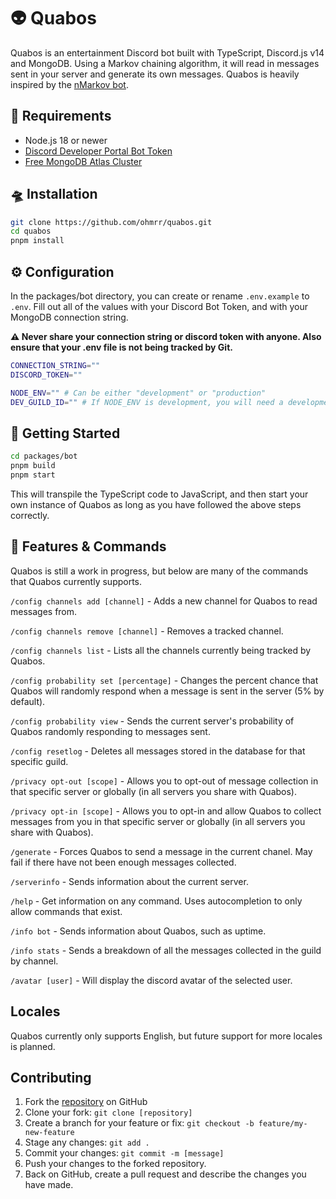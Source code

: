 # 👽 Quabos 

Quabos is an entertainment Discord bot built with TypeScript, Discord.js v14 and MongoDB. Using a Markov chaining algorithm, it will read in messages sent in your server and generate its own messages. Quabos is heavily inspired by the [nMarkov bot](https://nmarkov.vixenteam.xyz/).

## 🌙 Requirements

- Node.js 18 or newer
- [Discord Developer Portal Bot Token](https://discordjs.guide/preparations/setting-up-a-bot-application.html#creating-your-bot)
- [Free MongoDB Atlas Cluster](https://www.mongodb.com/docs/atlas/tutorial/deploy-free-tier-cluster/)

## 🛸 Installation

```sh
git clone https://github.com/ohmrr/quabos.git
cd quabos
pnpm install
```

## ⚙️ Configuration

In the packages/bot directory, you can create or rename `.env.example` to `.env`.
Fill out all of the values with your Discord Bot Token, and with your MongoDB connection string.

**⚠️ Never share your connection string or discord token with anyone. Also ensure that your .env file is not being tracked by Git.**

```sh
CONNECTION_STRING=""
DISCORD_TOKEN=""

NODE_ENV="" # Can be either "development" or "production"
DEV_GUILD_ID="" # If NODE_ENV is development, you will need a development discord server
```

## 🚀 Getting Started

```sh
cd packages/bot
pnpm build
pnpm start
```

This will transpile the TypeScript code to JavaScript, and then start your own instance of Quabos as long as you have followed the above steps correctly. 

## 🌌 Features & Commands

Quabos is still a work in progress, but below are many of the commands that Quabos currently supports.

`/config channels add [channel]` - Adds a new channel for Quabos to read messages from.

`/config channels remove [channel]` - Removes a tracked channel.

`/config channels list` - Lists all the channels currently being tracked by Quabos.

`/config probability set [percentage]` - Changes the percent chance that Quabos will randomly respond when a message is sent in the server (5% by default).

`/config probability view` - Sends the current server's probability of Quabos randomly responding to messages sent. 

`/config resetlog` - Deletes all messages stored in the database for that specific guild.

`/privacy opt-out [scope]` - Allows you to opt-out of message collection in that specific server or globally (in all servers you share with Quabos).

`/privacy opt-in [scope]` - Allows you to opt-in and allow Quabos to collect messages from you in that specific server or globally (in all servers you share with Quabos).

`/generate` - Forces Quabos to send a message in the current chanel. May fail if there have not been enough messages collected.

`/serverinfo` - Sends information about the current server.

`/help` - Get information on any command. Uses autocompletion to only allow commands that exist.

`/info bot` - Sends information about Quabos, such as uptime.

`/info stats` - Sends a breakdown of all the messages collected in the guild by channel.

`/avatar [user]` - Will display the discord avatar of the selected user.

## Locales

Quabos currently only supports English, but future support for more locales is planned.

## Contributing

1. Fork the [repository](https://github.com/ohmrr/quabos) on GitHub
2. Clone your fork: `git clone [repository]`
3. Create a branch for your feature or fix: `git checkout -b feature/my-new-feature`
4. Stage any changes: `git add .`
5. Commit your changes: `git commit -m [message]`
6. Push your changes to the forked repository.
7. Back on GitHub, create a pull request and describe the changes you have made.